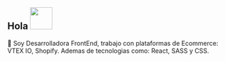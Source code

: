 ## Hola <img src="https://media.giphy.com/media/mGcNjsfWAjY5AEZNw6/giphy.gif" width="50">

🔭 Soy Desarrolladora FrontEnd, trabajo con plataformas de Ecommerce: VTEX IO, Shopify.
Ademas de tecnologias como: React, SASS y CSS.





<!--
**camilanuv/camilanuv** is a ✨ _special_ ✨ repository because its `README.md` (this file) appears on your GitHub profile.

Here are some ideas to get you started:

- 🔭 I’m currently working on ...
- 🌱 I’m currently learning ...
- 👯 I’m looking to collaborate on ...
- 🤔 I’m looking for help with ...
- 💬 Ask me about ...
- 📫 How to reach me: ...
- 😄 Pronouns: ...
- ⚡ Fun fact: ...
-->
